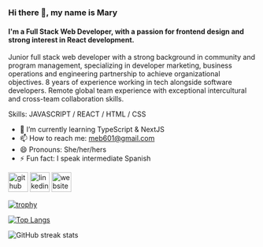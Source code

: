 ### Hi there 👋, my name is Mary
#### I'm a Full Stack Web Developer, with a passion for frontend design and strong interest in React development.
Junior full stack web developer with a strong background in community and program management, specializing in developer marketing, business operations and engineering partnership to achieve organizational objectives. 8 years of experience working in tech alongside software developers. Remote global team experience with exceptional intercultural and cross-team collaboration skills. 

Skills: JAVASCRIPT / REACT / HTML / CSS

- 🌱 I’m currently learning TypeScript & NextJS
- 📫 How to reach me: meb601@gmail.com 
- 😄 Pronouns: She/her/hers 
- ⚡ Fun fact: I speak intermediate Spanish 


[<img src='https://cdn.jsdelivr.net/npm/simple-icons@3.0.1/icons/github.svg' alt='github' height='40'>](https://github.com/marybees)  [<img src='https://cdn.jsdelivr.net/npm/simple-icons@3.0.1/icons/linkedin.svg' alt='linkedin' height='40'>](https://www.linkedin.com/in/maryebees/)  [<img src='https://cdn.jsdelivr.net/npm/simple-icons@3.0.1/icons/icloud.svg' alt='website' height='40'>](maryelizabethbaker.com)  

[![trophy](https://github-profile-trophy.vercel.app/?username=marybees)](https://github.com/ryo-ma/github-profile-trophy)

[![Top Langs](https://github-readme-stats.vercel.app/api/top-langs/?username=marybees)](https://github.com/anuraghazra/github-readme-stats)

![GitHub streak stats](https://github-readme-streak-stats.herokuapp.com/?user=marybees)
